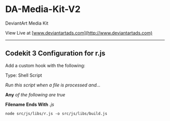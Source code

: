 # DA-Media-Kit-V2
DeviantArt Media Kit

View Live at [www.deviantartads.com](http://www.deviantartads.com)

---

## Codekit 3 Configuration for r.js

Add a custom hook with the following:

Type: Shell Script

*Run this script when a file is processed and...*

**Any** *of the following are true*

**Filename** **Ends With** *.js*

`node src/js/libs/r.js -o src/js/libs/build.js`